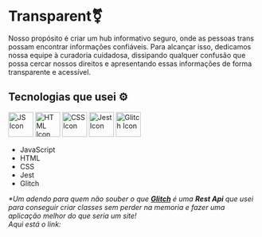 # Transparent⚧️
<p>Nosso propósito é criar um hub informativo seguro, onde as pessoas trans possam encontrar informações confiáveis. 
  Para alcançar isso, dedicamos nossa equipe à curadoria cuidadosa, dissipando qualquer confusão que possa cercar 
  nossos direitos e apresentando essas informações de forma transparente e acessível.</p>

## Tecnologias que usei ⚙️
<div>
  <img width="50" src="https://cdn.jsdelivr.net/gh/devicons/devicon/icons/javascript/javascript-plain.svg" alt="JS Icon"/> 
  <img width="50" src="https://cdn.jsdelivr.net/gh/devicons/devicon/icons/html5/html5-plain-wordmark.svg" alt="HTML Icon"/>
  <img width="50" src="https://cdn.jsdelivr.net/gh/devicons/devicon/icons/css3/css3-plain-wordmark.svg" alt="CSS Icon" />
  <img width="50" src="https://uxwing.com/wp-content/themes/uxwing/download/brands-and-social-media/jest-js-icon.png" alt="Jest Icon" />
  <img width="50" src="https://global.discourse-cdn.com/business6/uploads/glitch/original/3X/3/9/396495e0bd885699d4f026d9a54f107fe71a2347.png" alt="Glitch Icon" />


  <ul>
    <li>JavaScript</li>
    <li>HTML</li>
    <li>CSS</li>
    <li>Jest</li>
    <li>Glitch</li>
  </ul>
  <em>*Um adendo para quem não souber o que <a href="https://glitch.com/"><strong>Glitch</strong></a> é uma <strong>Rest Api</strong> que usei para conseguir criar classes sem perder na memoria 
    e fazer uma aplicação melhor do que seria um site!<br>
    Aqui está o link: </em>
  
</div>
  
